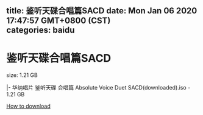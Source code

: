 
title: 鉴听天碟合唱篇SACD
date: Mon Jan 06 2020 17:47:57 GMT+0800 (CST)    
categories: baidu
---

# 鉴听天碟合唱篇SACD
size: 1.21 GB
 
 
|- 华纳唱片 鉴听天碟 合唱篇 Absolute Voice Duet SACD(downloaded).iso - 1.21 GB

[How to download](https://bpcam.bemobtrk.com/go/2ceec3aa-1ca2-46d6-b9ff-aaa5c184517c?jno=3422)